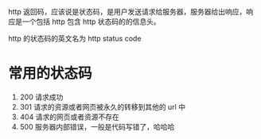 http 返回码，应该说是状态码，是用户发送请求给服务器，服务器给出响应，响应是一个包括 http 包含 http 状态码的的信息头。

http 的状态码的英文名为 http status code

# 常用的状态码
1. 200 请求成功
2. 301 请求的资源或者网页被永久的转移到其他的 url 中
3. 404 请求的网页或者资源不存在
4. 500 服务器内部错误，一般是代码写错了，哈哈哈
